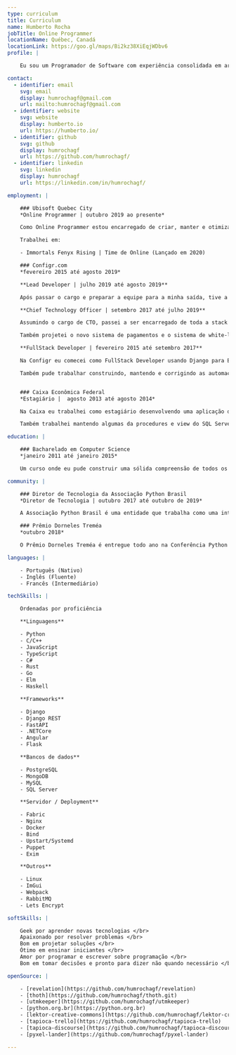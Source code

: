 ```yaml
---
type: curriculum
title: Curriculum
name: Humberto Rocha
jobTitle: Online Programmer
locationName: Québec, Canadá
locationLink: https://goo.gl/maps/Bi2kz38XiEqjWDbv6
profile: |

    Eu sou um Programador de Software com experiência consolidada em arquitetura, desenvolvimento, manutenção, e automação de soluções online. Sou apaixonado por desenvolvimento de software e estou sempre em busca de atualizar e expandir meu conhecimento na área.

contact:
  - identifier: email
    svg: email
    display: humrochagf@gmail.com
    url: mailto:humrochagf@gmail.com
  - identifier: website
    svg: website
    display: humberto.io
    url: https://humberto.io/
  - identifier: github
    svg: github
    display: humrochagf
    url: https://github.com/humrochagf/
  - identifier: linkedin
    svg: linkedin
    display: humrochagf
    url: https://linkedin.com/in/humrochagf/

employment: |

    ### Ubisoft Quebec City
    *Online Programmer | outubro 2019 ao presente*

    Como Online Programmer estou encarregado de criar, manter e otimizar os serviços online dos jogos do lado do cliente de jogo e do lado do servidor, bem como suas ferramentas de apoio.

    Trabalhei em:

    - Immortals Fenyx Rising | Time de Online (Lançado em 2020)

    ### Configr.com
    *fevereiro 2015 até agosto 2019*

    **Lead Developer | julho 2019 até agosto 2019**

    Após passar o cargo e preparar a equipe para a minha saída, tive a chance de voltar meu foco para o desenvolvimento projetando e implementando o novo fluxo de geração e renovação de certificados Let's Encrypt migrando de ACME V1 para V2 e adicionando suporte a certificados wildcard.

    **Chief Technology Officer | setembro 2017 até julho 2019**

    Assumindo o cargo de CTO, passei a ser encarregado de toda a stack de tecnologia da empresa e do gerenciando o time. Eu liderei o processo de migração do produto principal para as versões mais novas do Django e a transformação de sua arquitetura para a arquitetura de API com Django REST Framework e frontend em Angular.

    Também projetei o novo sistema de pagamentos e o sistema de white-label para o modelo de revenda da empresa. Atualmente estou a frente do projeto de separação do produto principal em serviços independentes.

    **FullStack Developer | fevereiro 2015 até setembro 2017**

    Na Configr eu comecei como FullStack Developer usando Django para Backend e Django Template Engine e Bootstrap para o Frontend do produto principal da empresa. Minha primeira tarefa foi construir do zero o sistema de gestão de DNS convertendo a [RFC 1035](https://www.ietf.org/rfc/rfc1035.txt) em uma ferramenta amigável e automatizada que conversava com os demais produtos montando as configurações de DNS sem que o usuário precisasse entender de DNS.

    Também pude trabalhar construindo, mantendo e corrigindo as automações e os processos de deploy no sistema usando Fabric, Nginx, Bind, Uwsgi, PHP-FPM, Upstart, Systemd, Puppet entre outros.


    ### Caixa Econômica Federal
    *Estagiário |  agosto 2013 até agosto 2014*

    Na Caixa eu trabalhei como estagiário desenvolvendo uma aplicação desktop com C# para converter um grande volume de dados das contas telefônicas de todas as agências do banco alimentando o sistema interno responsável por rodar as validações internas.

    Também trabalhei mantendo algumas da procedures e view do SQL Server do sistema interno e em seguida fui convidado para trabalhar com o processo de ETL para fazer uma migração de dados interna usando Pentaho.

education: |

    ### Bacharelado em Computer Science
    *janeiro 2011 até janeiro 2015*

    Um curso onde eu pude construir uma sólida compreensão de todos os aspectos da computação a partir do zero.

community: |

    ### Diretor de Tecnologia da Associação Python Brasil
    *Diretor de Tecnologia | outubro 2017 até outubro de 2019*

    A Associação Python Brasil é uma entidade que trabalha como uma interface para promover a comunidade Python através do país. Eu trabalho como voluntário eleito pelo concelho para manter a infraestrutura da associação (Websites, DNS, Plataforma Discourse, Organização no Github entre outros).

    ### Prêmio Dorneles Treméa
    *outubro 2018*

    O Prêmio Dorneles Treméa é entregue todo ano na Conferência Python Brasil para os membros da comunidade brasileira que mantém vivo o espírito de colaboração, empreendedorismo e entrega a comunidade. O prêmio foi nomeado para homenagear um dos fundadores da comunidade brasileira de Python que infelizmente faleceu em 2011.

languages: |

    - Português (Nativo)
    - Inglês (Fluente)
    - Francês (Intermediário)

techSkills: |

    Ordenadas por proficiência

    **Linguagens**

    - Python
    - C/C++
    - JavaScript
    - TypeScript
    - C#
    - Rust
    - Go
    - Elm
    - Haskell

    **Frameworks**

    - Django
    - Django REST
    - FastAPI
    - .NETCore
    - Angular
    - Flask

    **Bancos de dados**

    - PostgreSQL
    - MongoDB
    - MySQL
    - SQL Server

    **Servidor / Deployment**

    - Fabric
    - Nginx
    - Docker
    - Bind
    - Upstart/Systemd
    - Puppet
    - Exim

    **Outros**

    - Linux
    - ImGui
    - Webpack
    - RabbitMQ
    - Lets Encrypt

softSkills: |

    Geek por aprender novas tecnologias </br>
    Apaixonado por resolver problemas </br>
    Bom em projetar soluções </br>
    Ótimo em ensinar iniciantes </br>
    Amor por programar e escrever sobre programação </br>
    Bom em tomar decisões e pronto para dizer não quando necessário </br>

openSource: |

    - [revelation](https://github.com/humrochagf/revelation)
    - [thoth](https://github.com/humrochagf/thoth.git)
    - [utmkeeper](https://github.com/humrochagf/utmkeeper)
    - [python.org.br](https://python.org.br)
    - [lektor-creative-commons](https://github.com/humrochagf/lektor-creative-commons)
    - [tapioca-trello](https://github.com/humrochagf/tapioca-trello)
    - [tapioca-discourse](https://github.com/humrochagf/tapioca-discourse)
    - [pyxel-lander](https://github.com/humrochagf/pyxel-lander)

---
```

